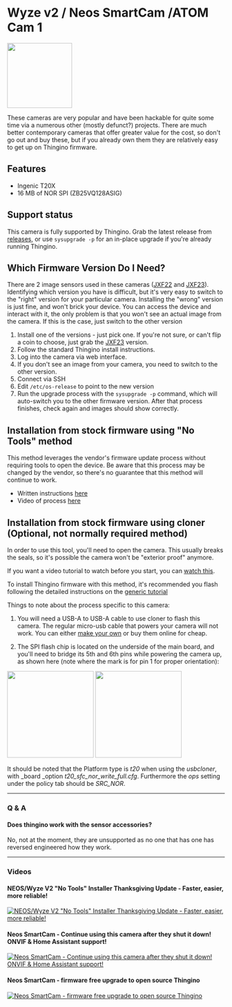 # Wyze v2 / Neos SmartCam /ATOM Cam 1

<img src="https://github.com/user-attachments/assets/aef89340-0abe-48df-80a7-9c5b00b8e0d9" width="150">

These cameras are very popular and have been hackable for quite some time via a numerous other (mostly defunct?) projects. There are much better contemporary cameras that offer greater value for the cost, so don't go out and buy these, but if you already own them they are relatively easy to get up on Thingino firmware.

## Features
* Ingenic T20X
* 16 MB of NOR SPI (ZB25VQ128ASIG)


## Support status
This camera is fully supported by Thingino. Grab the latest release from [releases](https://github.com/themactep/thingino-firmware/releases/latest), or use `sysupgrade -p` for an in-place upgrade if you're already running Thingino.

## Which Firmware Version Do I Need?
There are 2 image sensors used in these cameras ([JXF22](https://github.com/themactep/thingino-firmware/releases/latest/download/thingino-wyze_c2_jxf22.bin) and [JXF23](https://github.com/themactep/thingino-firmware/releases/latest/download/thingino-wyze_c2_jxf23.bin)).  Identifying which version you have is difficult, but it's very easy to switch to the "right" version for your particular camera.  Installing the "wrong" version is just fine, and won't brick your device.  You can access the device and interact with it, the only problem is that you won't see an actual image from the camera.  If this is the case, just switch to the other version

1. Install one of the versions - just pick one.  If you're not sure, or can't flip a coin to choose, just grab the [JXF23](https://github.com/themactep/thingino-firmware/releases/latest/download/thingino-wyze_c2_jxf22.bin) version.
2. Follow the standard Thingino install instructions.
3. Log into the camera via web interface.
4. If you don't see an image from your camera, you need to switch to the other version.
5. Connect via SSH
6. Edit `/etc/os-release` to point to the new version
7. Run the upgrade process with the `sysupgrade -p` command, which will auto-switch you to the other firmware version.  After that process finishes, check again and images should show correctly.

## Installation from stock firmware using "No Tools" method
This method leverages the vendor's firmware update process without requiring tools to open the device. Be aware that this process may be changed by the vendor, so there's no guarantee that this method will continue to work.
* Written instructions [here](https://github.com/wltechblog/thingino-installers/tree/main/wyze-cam-2)
* Video of process [here](https://www.youtube.com/watch?v=Ax6usUOjxkY)

## Installation from stock firmware using cloner (Optional, not normally required method)
In order to use this tool, you'll need to open the camera. This usually breaks the seals, so it's possible the camera won't be "exterior proof" anymore.

If you want a video tutorial to watch before you start, you can [watch this](https://github.com/themactep/thingino-firmware/wiki/Ingenic-USB-Cloner).

To install Thingino firmware with this method, it's recommended you flash following the detailed instructions on the [generic tutorial](https://github.com/themactep/thingino-firmware/wiki/Ingenic-USB-Cloner) 

Things to note about the process specific to this camera:
1. You will need a USB-A to USB-A cable to use cloner to flash this camera.  The regular micro-usb cable that powers your camera will not work.  You can either [make your own](https://www.instructables.com/Male-to-Male-A-to-A-USB-Cable/) or buy them online for cheap. 

2. The SPI flash chip is located on the underside of the main board, and you'll need to bridge its 5th and 6th pins while powering the camera up, as shown here (note where the mark is for pin 1 for proper orientation):

[<img src="https://github.com/user-attachments/assets/1729af3b-43a1-4152-9cb5-1d9a4ea02d0d" width="200">](https://github.com/user-attachments/assets/1729af3b-43a1-4152-9cb5-1d9a4ea02d0d) <img src="https://camo.githubusercontent.com/851273986d66f0f08eedf08a68ab25da4d4acacd14912a5995d5a90dd0bae7b5/68747470733a2f2f7468696e67696e6f2e636f6d2f612f666c6173682d636869702d73686f72742e706e67" width="200">

It should be noted that the Platform type is _t20_ when using the _usbcloner_, with _board _option _t20_sfc_nor_write_full.cfg_. Furthermore the _ops_ setting under the policy tab should be _SRC_NOR_.

-----
### Q & A  

#### Does thingino work with the sensor accessories?

No, not at the moment, they are unsupported as no one that has one has reversed engineered how they work.

-----

### Videos

#### NEOS/Wyze V2 "No Tools" Installer Thanksgiving Update - Faster, easier, more reliable!

[![NEOS/Wyze V2 "No Tools" Installer Thanksgiving Update - Faster, easier, more reliable!](https://img.youtube.com/vi/Ax6usUOjxkY/0.jpg)](https://youtu.be/Ax6usUOjxkY)

#### Neos SmartCam - Continue using this camera after they shut it down! ONVIF & Home Assistant support!

[![Neos SmartCam - Continue using this camera after they shut it down! ONVIF & Home Assistant support!](https://img.youtube.com/vi/YTFl2VkCLbM/0.jpg)](https://youtu.be/YTFl2VkCLbM)

#### Neos SmartCam - firmware free upgrade to open source Thingino

[![Neos SmartCam - firmware free upgrade to open source Thingino](https://img.youtube.com/vi/RkxzdsKsP8M/0.jpg)](https://youtu.be/RkxzdsKsP8M)